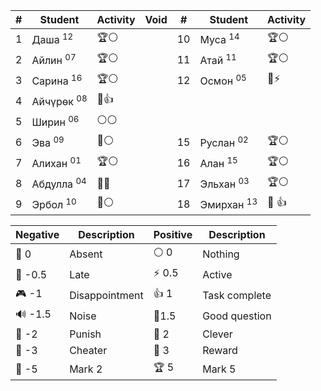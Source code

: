 
| #   | Student               | Activity | Void | #   | Student               | Activity |
| --- | --------------------- | -------- | ---- | --- | --------------------- | -------- |
| 1   | Даша <sup>12</sup>    | 🏆⚪      |      | 10  | Муса <sup>14</sup>    | 🏆⚪      |
| 2   | Айлин <sup>07</sup>   | 🏆⚪      |      | 11  | Атай <sup>11</sup>    | 🏆⚪      |
| 3   | Сарина <sup>16</sup>  | 🏆⚪      |      | 12  | Осмон <sup>05</sup>   | 🔑⚡      |
| 4   | Айчүрөк <sup>08</sup> | 🔑👍     |      |     |                       |          |
| 5   | Ширин <sup>06</sup>   | ⚪⚪       |      |     |                       |          |
| 6   | Эва <sup>09</sup>     | 🔑⚪      |      | 15  | Руслан <sup>02</sup>  | 🏆⚪      |
| 7   | Алихан <sup>01</sup>  | 🏆⚪      |      | 16  | Алан <sup>15</sup>    | 🏆⚪      |
| 8   | Абдулла <sup>04</sup> | 🔑🔑     |      | 17  | Эльхан <sup>03</sup>  | 🏆⚪      |
| 9   | Эрбол <sup>10</sup>   | 🔑⚪      |      | 18  | Эмирхан <sup>13</sup> | 🏅️ 👍   |

| Negative | Description    | Positive | Description   |
| -------- | -------------- | -------- | ------------- |
| 👻 0     | Absent         | ⚪ 0      | Nothing       |
| 🔔 -0.5  | Late           | ⚡ 0.5    | Active        |
| 🎮 -1    | Disappointment | 👍 1     | Task complete |
| 🔊 -1.5  | Noise          | 🧐1.5    | Good question |
| 👺 -2    | Punish         | 🔑 2     | Clever        |
| 🐒 -3    | Cheater        | 🏅️ 3    | Reward        |
| 🏴 -5    | Mark 2         | 🏆 5     | Mark 5        |

